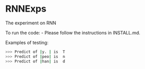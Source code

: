 # RNNExps
The experiment on RNN

   To run the code:
     - Please follow the instructions in INSTALL.md. 
     
   
   Examples of testing:
   ```sh
   >>> Predict of |y. | is  T
   >>> Predict of |peo| is  n
   >>> Predict of |han| is  d
   ```

